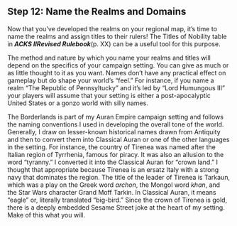 ## Step 12: Name the Realms and Domains

Now that you’ve developed the realms on your regional map, it’s time to name the realms and assign titles to their rulers! The Titles of Nobility table in ***ACKS II******Revised Rulebook***(p. XX) can be a useful tool for this purpose.

The method and nature by which you name your realms and titles will depend on the specifics of your campaign setting. You can give as much or as little thought to it as you want. Names don’t have any practical effect on gameplay but do shape your world’s “feel.” For instance, if you name a realm “The Republic of Pennsyltucky” and it’s led by “Lord Humungous III” your players will assume that your setting is either a post-apocalyptic United States or a gonzo world with silly names.

The Borderlands is part of my Auran Empire campaign setting and follows the naming conventions I used in developing the overall tone of the world. Generally, I draw on lesser-known historical names drawn from Antiquity and then to convert them into Classical Auran or one of the other languages in the setting. For instance, the country of Tirenea was named after the Italian region of Tyrrhenia, famous for piracy. It was also an allusion to the word “tyranny.” I converted it into the Classical Auran for “crown land.” I thought that appropriate because Tirenea is an ersatz Italy with a strong navy that dominates the region. The title of the leader of Tirenea is Tarkaun, which was a play on the Greek word *archon*, the Mongol word *khan*, and the Star Wars character Grand Moff Tarkin. In Classical Auran, it means “eagle” or, literally translated “big-bird.” Since the crown of Tirenea is gold, there is a deeply embedded Sesame Street joke at the heart of my setting. Make of this what you will.
